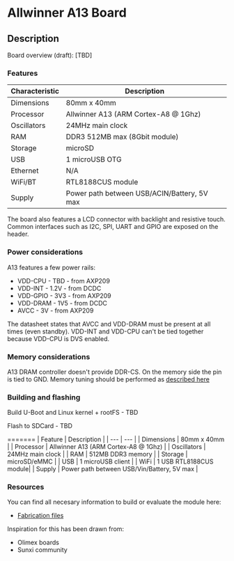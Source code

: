 # Allwinner A13 Board

## Description

Board overview (draft):
[TBD]


### Features


| Characteristic | Description |
| --- | --- |
| Dimensions | 80mm x 40mm |
| Processor | Allwinner A13 (ARM Cortex-A8 @ 1Ghz) |
| Oscillators |  24MHz main clock |
| RAM | DDR3 512MB max (8Gbit module) |
| Storage | microSD |
| USB | 1 microUSB OTG |
| Ethernet | N/A |
| WiFi/BT | RTL8188CUS module |
| Supply | Power path between USB/ACIN/Battery, 5V max |

The board also features a LCD connector with backlight and resistive touch.
Common interfaces such as I2C, SPI, UART and GPIO are exposed on the header.

### Power considerations

A13 features a few power rails:
* VDD-CPU - TBD - from AXP209
* VDD-INT - 1.2V - from DCDC
* VDD-GPIO - 3V3 - from AXP209
* VDD-DRAM - 1V5 - from DCDC
* AVCC - 3V - from AXP209

The datasheet states that AVCC and VDD-DRAM must be present at all times (even standby).
VDD-INT and VDD-CPU can't be tied together because VDD-CPU is DVS enabled.


### Memory considerations

A13 DRAM controller doesn't provide DDR-CS. On the memory side the pin is tied to GND.
Memory tuning should be performed as [described here](sunxi_link)


### Building and flashing

Build U-Boot and Linux kernel + rootFS - TBD

Flash to SDCard - TBD

=======
| Feature | Description |
| --- | --- |
| Dimensions | 80mm x 40mm |
| Processor | Allwinner A13 (ARM Cortex-A8 @ 1Ghz) |
| Oscillators | 24MHz main clock |
| RAM | 512MB DDR3 memory |
| Storage | microSD/eMMC |
| USB | 1 microUSB client |
| WiFi | 1 USB RTL8188CUS module|
| Supply | Power path between USB/Vin/Battery, 5V max |
 
### Resources

You can find all necesary information to build or evaluate the module here:
   - [Fabrication files](https://github.com/vd-rd/sbc_alw_a13/releases)

Inspiration for this has been drawn from:
* Olimex boards 
* Sunxi community
